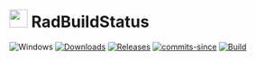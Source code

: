 <!-- ![Icon](res/RadBuildStatus.ico) RadBuildStatus -->
<img src="res/RadBuildStatus.ico" width=32/> RadBuildStatus
==========

![Windows](https://img.shields.io/badge/platform-Windows-blue.svg)
[![Downloads](https://img.shields.io/github/downloads/RadAd/RadBuildStatus/total.svg)](https://github.com/RadAd/RadBuildStatus/releases/latest)
[![Releases](https://img.shields.io/github/release/RadAd/RadBuildStatus.svg)](https://github.com/RadAd/RadBuildStatus/releases/latest)
[![commits-since](https://img.shields.io/github/commits-since/RadAd/RadBuildStatus/latest.svg)](commits/master)
[![Build](https://img.shields.io/appveyor/ci/RadAd/RadBuildStatus.svg)](https://ci.appveyor.com/project/RadAd/RadBuildStatus)
